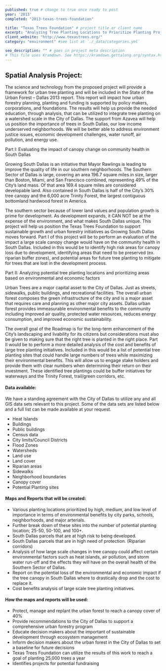 ```yaml
---
published: true # change to true once ready to post
year: '2013'
completed: "2013-texas-trees-foundation"

title: "Texas Trees Foundation" # project title or client name
excerpt: "Analyzing Tree Planting Locations to Prioritize Planting Projects While Evaluating the Impact of Canopy Change in the City of Dallas" # shows on project list page
client_website: "http://www.texastrees.org/"
category: "environment" #see list at `./_data/categories.yml`

seo_description: "" # goes in project meta description
# This file uses Kramdown. See https://kramdown.gettalong.org/syntax.html for syntax
---
```


## Spatial Analysis Project:
The science and technology from the proposed project will provide a framework for urban tree planting and will be included in the State of the Urban Forest – Dallas 2013 report. This report will impact how urban forestry planning, planting and funding is supported by policy makers, corporations, and foundations. The results will help us provide the needed education, through analysis, that can be utilized to integrate tree planting on a watershed scale in the City of Dallas. The support from Azavea will help us position the importance of trees in South Dallas, our low income underserved neighborhoods. We will be better able to address environment justice issues, economic development challenges, water runoff, air pollution, and energy use.

Part I: Evaluating the impact of canopy change on community health in South Dallas

Growing South Dallas is an initiative that Mayor Rawlings is leading to improve the quality of life in our southern neighborhoods. The Southern Sector of Dallas is large, covering an area 196.7 square miles in size, larger than Boston, Miami, and San Francisco combined, representing 49% of the City’s land mass. Of that area 169.4 square miles are considered developable land. Also contained in South Dallas is half of the City’s 30% tree canopy and the 6,000 acre Trinity Forest, the largest contiguous bottomland hardwood forest in America.

The southern sector because of lower land values and population growth is prime for development. As development expands, it CAN NOT be at the expense of the environment, and what makes South Dallas unique. This project will help us position the Texas Trees Foundation to support sustainable growth and urban forestry initiatives as Growing South Dallas moves forward. Part I of this project will be to perform an evaluation of the impact a large scale canopy change would have on the community health in South Dallas. Included in this would be to identify high risk areas for canopy loss due to development, identifying areas that need to be preserved (ex. riparian buffer zones), and potential areas for future tree planting to mitigate for trees that are lost in the development process.

Part II: Analyzing potential tree planting locations and prioritizing areas based on environmental and economic factors

Urban Trees are a major capital asset to the City of Dallas. Just as streets, sidewalks, public buildings, and recreational facilities. The overall urban forest composes the green infrastructure of the city and is a major asset that requires care and planning as other major city assets. Dallas urban forest provides immeasurable environmental benefits to the community including improved air quality, protected water resources, reduces energy consumption, and improved economic sustainability.

The overall goal of the Roadmap is for the long-term enhancement of the City’s landscaping and livability for its citizens but considerations must also be given to making sure that the right tree is planted in the right place. Part II would be to perform a more detailed analysis of the cost and benefits of large tree planting initiatives. Included in this would be a list of potential tree planting sites that could handle large numbers of trees while maximizing their environmental benefits. This will allow us to engage stake holders and provide them with clear numbers when determining their return on their investment. These identified tree plantings could be buffer initiatives for waterways and the Trinity Forest, trail/green corridors, etc.

#### Data available:
We have a standing agreement with the City of Dallas to utilize any and all GIS data sets relevant to this project. Some of the data sets are listed below and a full list can be made available at your request.
- Heat Islands
- Buildings
- Public buildings
- Census data
- City limits/Council Districts
- Flood Zones
- Watersheds
- Land use
- Land cover
- Riparian areas
- Sidewalks
- Neighborhood boundaries
- Canopy cover
- Potential Planting sites

#### Maps and Reports that will be created:
- Various planting locations prioritized by high, medium, and low level of importance in terms of environmental benefits by city parks, schools, neighborhoods, and major arterials.
- Further break down of these sites into the number of potential planting location; 25-50, 50-100, and 100+.
- South Dallas parcels that are at high risk to being developed.
- South Dallas parcels that are in high need of protection. (Riparian corridors)
- Analysis of how large scale changes in tree canopy could affect certain environmental factors such as heat islands, air pollution, and storm water run-off and the effects they will have on the overall health of the Southern Sector of Dallas.
- Report on the potential loss of the environmental and economic impact if the tree canopy in South Dallas where to drastically drop and the cost to replace it.
- Cost benefits analysis of large scale tree planting initiatives.

#### How the maps and reports will be used:
- Protect, manage and replant the urban forest to reach a canopy cover of 40%
- Provide recommendations to the City of Dallas to support a comprehensive urban forestry program
- Educate decision makers about the important of sustainable development through ecosystem management
- Inform decision makers about the urban forest in the City of Dallas to set a baseline for future decisions
- Texas Trees Foundation can utilize the results of this work to reach a goal of planting 25,000 trees a year
- Identifies projects for potential fundraising
